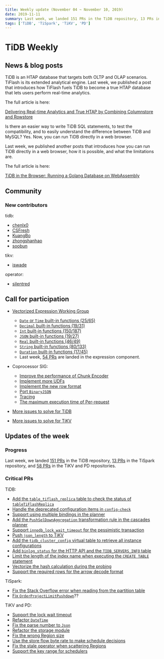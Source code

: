 ```yaml
---
title: Weekly update (November 04 ~ November 10, 2019)
date: 2019-11-11
summary: Last week, we landed 151 PRs in the TiDB repository, 13 PRs in the TiSpark repository, 58 PRs in the TiKV and PD repositories.
tags: ['TiDB', 'TiSpark', 'TiKV', 'PD']
---
```


# TiDB Weekly

## News & blog posts

TiDB is an HTAP database that targets both OLTP and OLAP scenarios. TiFlash is its extended analytical engine. Last week, we published a post that introduces how TiFlash fuels TiDB to become a true HTAP database that lets users perform real-time analytics.

The full article is here:

[Delivering Real-time Analytics and True HTAP by Combining Columnstore and Rowstore](https://pingcap.com/blog/delivering-real-time-analytics-and-true-htap-by-combining-columnstore-and-rowstore/)

Is there an easier way to write TiDB SQL statements, to test the compatibility, and to easily understand the difference between TiDB and MySQL? Yes. Now, you can run TiDB directly in a web browser.

Last week, we published another posts that introduces how you can run TiDB directly in a web browser, how it is possible, and what the limitations are.

The full article is here:

[TiDB in the Browser: Running a Golang Database on WebAssembly](https://pingcap.com/blog/tidb-in-the-browser-running-a-golang-database-on-webassembly/)

## Community

### New contributors

tidb:

* [chenlx0](https://github.com/chenlx0)
* [CSFresh](https://github.com/CSFresh)
* [KuangBo](https://github.com/KuangBo)
* [zhongshanhao](https://github.com/zhongshanhao)
* [soobun](https://github.com/soobun)

tikv:

* [iswade](https://github.com/iswade)

operator:

* [silentred](https://github.com/silentred)

## Call for participation

* [Vectorized Expression Working Group](https://github.com/pingcap/community/blob/master/working-groups/wg-vec-expr.md)
    * [`Date` or `Time` built-in functions (25/65)](https://github.com/pingcap/tidb/issues/12101)
    * [`Decimal` built-in functions (19/31)](https://github.com/pingcap/tidb/issues/12102)
    * [`Int` built-in functions (150/187)](https://github.com/pingcap/tidb/issues/12103)
    * [`JSON` built-in functions (19/27)](https://github.com/pingcap/tidb/issues/12104)
    * [`Real` built-in functions (46/49)](https://github.com/pingcap/tidb/issues/12105)
    * [`String` built-in functions (80/133)](https://github.com/pingcap/tidb/issues/12106)
    * [`Duration` built-in functions (17/45)](https://github.com/pingcap/tidb/issues/12176)
    * Last week, [54 PRs](https://github.com/pingcap/tidb/pulls?utf8=%E2%9C%93&q=is%3Apr+is%3Amerged+sort%3Aupdated-desc+merged%3A2019-11-04..2019-11-10+label%3Acomponent%2Fexpression+) are landed in the expression component.

* Coprocessor SIG:
    * [Improve the performance of Chunk Encoder](https://github.com/tikv/tikv/issues/5729)
    * [Implement more UDFs](https://github.com/tikv/tikv/issues/5727)
    * [Implement the new row format](https://github.com/tikv/tikv/issues/5726)
    * [Port `BinaryJSON`](https://github.com/tikv/tikv/issues/5715)
    * [Tracing](https://github.com/tikv/tikv/issues/5714)
    * [The maximum execution time of Per-request](https://github.com/tikv/tikv/issues/5712)

* [More issues to solve for TiDB](https://github.com/pingcap/tidb/issues?q=is%3Aissue+is%3Aopen+label%3A%22help+wanted%22)
* [More issues to solve for TiKV](https://github.com/tikv/tikv/labels/S%3A%20HelpWanted)

## Updates of the week

### Progress

Last week, we landed [151 PRs](https://github.com/pingcap/tidb/pulls?utf8=%E2%9C%93&q=is%3Apr+is%3Amerged+merged%3A2019-11-04..2019-11-10) in the TiDB repository, [13 PRs](https://github.com/pingcap/tispark/pulls?utf8=%E2%9C%93&q=is%3Apr+is%3Amerged+merged%3A2019-11-04..2019-11-10+) in the TiSpark repository, and [58 PRs](https://github.com/search?q=repo%3Atikv%2Ftikv+repo%3Apingcap%2Fpd+is%3Apr+is%3Amerged+merged%3A2019-11-04..2019-11-10&type=Issues) in the TiKV and PD repositories.

### Critical PRs

TiDB:

* [Add the `table_tiflash_replica` table to check the status of `tableTiFlashReplica`](https://github.com/pingcap/tidb/pull/13205)
* [Handle the deprecated configuration items in `config-check`](https://github.com/pingcap/tidb/pull/13142)
* [Support using multiple bindings in the planner](https://github.com/pingcap/tidb/pull/13047)
* [Add the `PushSelDownAggregation` transformation rule in the cascades planner](https://github.com/pingcap/tidb/pull/13106)
* [Support `innodb_lock_wait_timeout` for the pessimistic transaction](https://github.com/pingcap/tidb/pull/13103)
* [Push `json_length` to TiKV](https://github.com/pingcap/tidb/pull/13078)
* [Add the `tidb_cluster_config` virtual table to retrieve all instance configurations](https://github.com/pingcap/tidb/pull/13063)
* [Add `binlog_status` for the HTTP API and the `TIDB_SERVERS_INFO` table](https://github.com/pingcap/tidb/pull/13025)
* [Limit the length of the index name when executing the `CREATE TABLE` statement](https://github.com/pingcap/tidb/pull/13016)
* [Vectorize the hash calculation during the probing](https://github.com/pingcap/tidb/pull/12669)
* [Support the required rows for the arrow decode format](https://github.com/pingcap/tidb/pull/12613)

TiSpark:

* [Fix the Stack Overflow error when reading from the partition table](https://github.com/pingcap/tispark/pull/1179)
* [Fix `OrderProjectLimitPushdown`](https://github.com/pingcap/tispark/pull/1185)??

TiKV and PD:

* [Support the lock wait timeout](https://github.com/tikv/tikv/pull/5680)
* [Refactor `DateTime`](https://github.com/tikv/tikv/pull/5473)
* [Fix the parse number to `Json`](https://github.com/tikv/tikv/pull/5842)
* [Refactor the storage module](https://github.com/tikv/tikv/pull/5822)
* [Fix the wrong Region size](https://github.com/pingcap/pd/pull/1886)
* [Use the store flow byte rate to make schedule decisions](https://github.com/pingcap/pd/pull/1870)
* [Fix the stale operator when scattering Regions](https://github.com/pingcap/pd/pull/1891)
* [Support the key range for schedulers](https://github.com/pingcap/pd/pull/1791)
